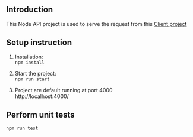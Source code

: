 ## Introduction
This Node API project is used to serve the request from this [Client project](https://github.com/chongx1an/splyt-task-client)

## Setup instruction

1. Installation:\
`npm install`

2. Start the project:\
`npm run start`

3. Project are default running at port 4000\
http://localhost:4000/

## Perform unit tests
`npm run test`
